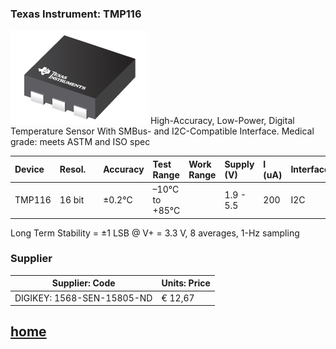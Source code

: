 
### Texas Instrument: **TMP116**

![](/temperature_sensor/TMP116/TMP116.jpg)
High-Accuracy, Low-Power, Digital Temperature Sensor With SMBus- and I2C-Compatible Interface.
Medical grade: meets ASTM and ISO spec

| Device  	| Resol.	|  			| Accuracy	| Test Range	| Work Range	| Supply (V)| I (uA)| Interface |
| :-		| :-  		| :-  		| :-    	| :- 			| :-			| :-		| :-	| :-		|
| TMP116	| 16 bit  	| 			| ±0.2°C	| –10°C to +85°C| 				| 1.9 - 5.5	| 200	| I2C		|

Long Term Stability = ±1 LSB @ V+ = 3.3 V, 8 averages, 1-Hz sampling


### Supplier

| Supplier: Code				|  Units: Price 				| 
|-------------------------------|-------------------------------| 
| DIGIKEY: 1568-SEN-15805-ND	| 	€ 12,67						|


## [home](../../)


[item-image]: TMP116.jpg
[item-link]: https://www.ti.com/product/TMP116
[item-datasheet]: TMP116.pdf
